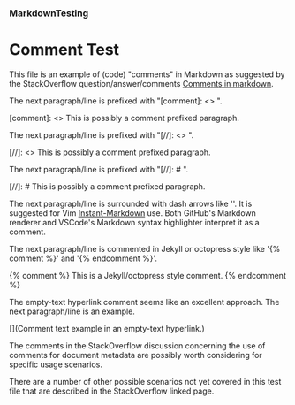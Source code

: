 
### MarkdownTesting

# Comment Test

This file is an example of (code) "comments" in Markdown
as suggested by the StackOverflow question/answer/comments 
[Comments in markdown](https://stackoverflow.com/questions/4823468/comments-in-markdown).

The next paragraph/line is prefixed with "[comment]: <> ".

[comment]: <> This is possibly a comment prefixed paragraph.

The next paragraph/line is prefixed with "[//]: <> ".

[//]: <> This is possibly a comment prefixed paragraph.

The next paragraph/line is prefixed with "[//]: # ".

[//]: # This is possibly a comment prefixed paragraph.

The next paragraph/line is surrounded with dash arrows like '<!---' and '-->'.
It is suggested for Vim [Instant-Markdown](https://github.com/suan/vim-instant-markdown) use.
Both GitHub's Markdown renderer and VSCode's Markdown syntax highlighter 
interpret it as a comment.

<!---
This is a dash-arrow surrounded paragraph.
-->

The next paragraph/line is commented in Jekyll or octopress style like '{% comment %}' and '{% endcomment %}'.

{% comment %}
This is a Jekyll/octopress style comment.
{% endcomment %}

The empty-text hyperlink comment seems like an excellent approach.  The next paragraph/line is an example.

[](Comment text example in an empty-text hyperlink.)

The comments in the StackOverflow discussion concerning the use of comments for 
document metadata are possibly worth considering for specific usage scenarios.

There are a number of other possible scenarios not yet covered in this test file
that are described in the StackOverflow linked page.